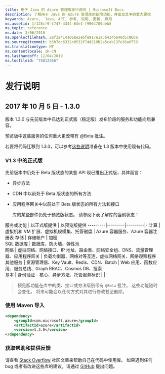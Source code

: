 ```yaml
---
title: 用于 Java 的 Azure 管理库发行说明 | Microsoft Docs
description: 了解用于 Java 的 Azure 管理库的新增功能，并留意其中的重大更改
keywords: Azure,  Java, API, 参考, 说明, 更新, 弃用
ms.assetid: 1f128cf9-f747-4344-84e1-f9964709deb8
ms.topic: reference
ms.date: 3/06/2016
ms.openlocfilehash: 2ef32414106be2ebfe917e1a5b434ba49d5c86ba
ms.sourcegitcommit: b3b7dc6332c0532f74d210b2a5cab137e38a6750
ms.translationtype: HT
ms.contentlocale: zh-CN
ms.lasthandoff: 12/04/2019
ms.locfileid: "74812366"
---
```

# <a name="release-notes"></a>发行说明 

## <a name="october-5-2017---130"></a>2017 年 10 月 5 日 - 1.3.0 

版本 1.3.0 与先前版本中已达到正式版（稳定版）发布阶段的服务和功能向后兼容。

预览版中这些服务的任何重大更改带有 @Beta 批注。

若要将代码迁移到 1.3.0，可以参考[这些说明](https://github.com/Azure/azure-sdk-for-java/blob/master/notes/prepare-for-1.3.0.md)准备在 1.3 版本中使用现有代码。

### <a name="generally-availabile-in-v13"></a>V1.3 中的正式版

先前版本中仍处于 Beta 版状态的某些 API 现已推出正式版，具体而言：

- 异步方法
- CDN 中以前处于 Beta 版状态的所有方法
- 应用程序网关中以前处于 Beta 版状态的所有方法和接口

  库的某些部件仍处于预览版状态。 请参阅下表了解库的当前状态：

服务或功能 | 以正式版提供 | 以预览版提供 
---------|---------|---------|-
计算  | 虚拟机和 VM 扩展、虚拟机规模集、托管磁盘   | Azure 容器服务、Azure 容器注册表 
存储   |  存储帐户       |    加密     
SQL 数据库  | 数据库、防火墙、弹性池              
网络    |  虚拟网络、网络接口、IP 地址、路由表、网络安全组、DNS、流量管理器、应用程序网关  |    负载均衡器、网络对等互连、虚拟网络网关、网络观察程序 
其他服务    |  资源管理器、Key Vault、Redis、CDN、Batch       |  Web 应用、函数应用、服务总线、Graph RBAC、Cosmos DB、搜索  
基本     |   身份验证 - 核心、异步方法、托管服务标识      |      |

> 预览版功能在库中的类、接口或方法级别带有 `@Beta` 批注。 这些功能随时会变化。 将来可能会以任何方式对其进行修改甚至删除。

### <a name="import-with-maven"></a>使用 Maven 导入

```XML
<dependency>
    <groupId>com.microsoft.azure</groupId>
    <artifactId>azure</artifactId>
    <version>1.3.0</version>
</dependency>
```

### <a name="get-help-and-give-feedback"></a>获取帮助和提供反馈

请查看 [Stack Overflow](http://stackoverflow.com/questions/tagged/azure-java-sdk) 社区文章来帮助自己在代码中使用库。 如果遇到任何 bug 或者有改进这些库的建议，请通过 [GitHub](https://github.com/Azure/azure-sdk-for-java/issues) 提出问题。


